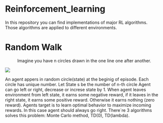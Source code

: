 # Reinforcement_learning
In this repository you can find implementations of major RL algorithms. Those algorithms are applied to different environments.
<h1>Random Walk</h1>
<p style="margin-left: 40px">Imagine you have n circles drawn in the one line one after another.</p>
<img src="https://www.researchgate.net/profile/L_Dinis/publication/243403140/figure/fig2/AS:298466971537414@1448171479541/figure-fig2_W840.webp"></img>
<p>An agent appers in random circle(state) at the beginig of episode. Each circle has unique number. Let State s be the number of n-th circle
Agent can go left or right, decrease or increse state by 1. When agent leaves environment from left state, it earns some negative reward, if it leaves in the right state, it earns some positive reward.
Otherwise it earns nothing (zero reward). Agents target is to learn optimal behavior to maximize incoming rewards. In this case agent should always go right.
There`re 3 algorithms solves this problem: Monte Carlo method, TD(0), TD(lambda).
</p>
